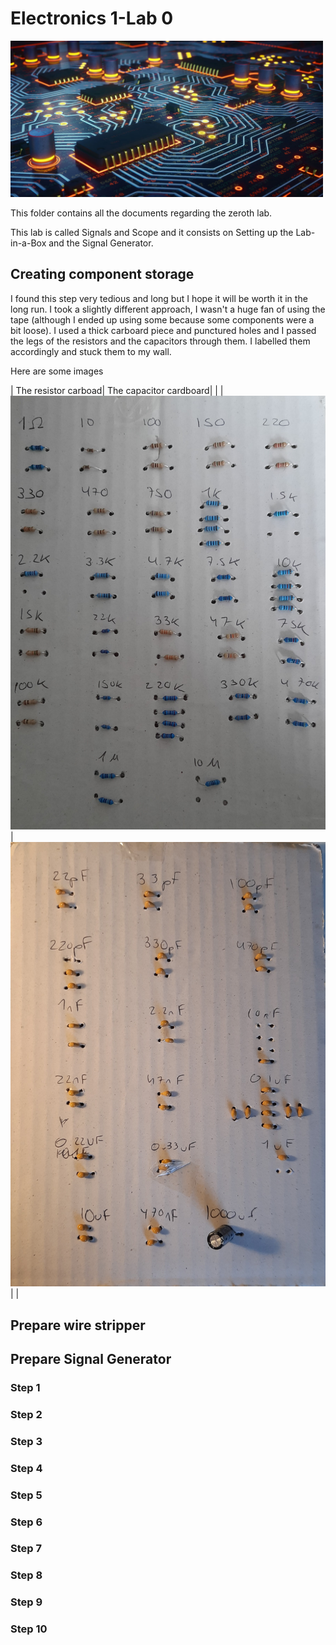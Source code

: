 # Electronics 1-Lab 0

<img src="https://github.com/BigKoala33/Electronics-Labs/blob/main/Lab%201/Images/Yellow-blue-circuit-MEng-EE.jpg" width="500" height="250">

This folder contains all the documents regarding the zeroth lab.

This lab is called Signals and Scope and it consists on Setting up the Lab-in-a-Box and the Signal Generator.

## Creating component storage

I found this step very tedious and long but I hope it will be worth it in the long run. I took a slightly different approach, I wasn't a huge fan of using the tape (although I ended up using some because some components were a bit loose). I used a thick carboard piece and punctured holes and I passed the legs of the resistors and the capacitors through them. I labelled them accordingly and stuck them to my wall.

 Here are some images

| The resistor carboad| The capacitor cardboard| |
|![Resistors](Images/Resistors.jpg)|![Capacitors](Images/Capacitors.jpg)| |
## Prepare wire stripper

## Prepare Signal Generator
### Step 1
### Step 2
### Step 3
### Step 4
### Step 5
### Step 6
### Step 7
### Step 8
### Step 9
### Step 10